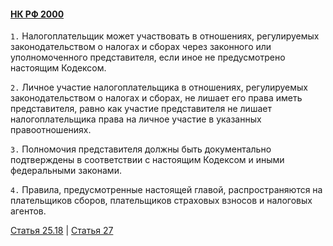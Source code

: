 #### [НК РФ 2000](https://lalawland.github.io/eurasia/russia/taxes)

`1.` Налогоплательщик может участвовать в отношениях, регулируемых законодательством о налогах и сборах через законного или уполномоченного представителя, если иное не предусмотрено настоящим Кодексом.

`2.` Личное участие налогоплательщика в отношениях, регулируемых законодательством о налогах и сборах, не лишает его права иметь представителя, равно как участие представителя не лишает налогоплательщика права на личное участие в указанных правоотношениях.

`3.` Полномочия представителя должны быть документально подтверждены в соответствии с настоящим Кодексом и иными федеральными законами.

`4.` Правила, предусмотренные настоящей главой, распространяются на плательщиков сборов, плательщиков страховых взносов и налоговых агентов.

[Статья 25.18](https://lalawland.github.io/eurasia/russia/taxes/art25.18) | [Статья 27](https://lalawland.github.io/eurasia/russia/taxes/art27)
